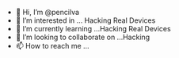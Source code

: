 - 👋 Hi, I’m @pencilva
- 👀 I’m interested in ... Hacking Real Devices
- 🌱 I’m currently learning ...Hacking Real Devices
- 💞️ I’m looking to collaborate on ...Hacking
- 📫 How to reach me ...

<!---
pencilva/pencilva is a ✨ special ✨ repository because its `README.md` (this file) appears on your GitHub profile.
You can click the Preview link to take a look at your changes.
--->
